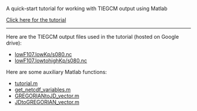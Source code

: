 A quick-start tutorial for working with TIEGCM output using Matlab

[Click here for the tutorial](https://suttonek.github.io/TIEGCM-tutorial/tutorial.html)

---

Here are the TIEGCM output files used in the tutorial (hosted on Google drive):

- [lowF107.lowKp/s080.nc](https://drive.google.com/file/d/12E-bLgUA1Cq6B2N7yFeG9nE3AS3J_FaM/view?usp=sharing)
- [lowF107.lowtohighKp/s080.nc](https://drive.google.com/file/d/1jqJ03NT39TlDvnPE3b0sMiZjJP7qt8q0/view?usp=sharing)

Here are some auxiliary Matlab functions:  

- [tutorial.m](https://suttonek.github.io/TIEGCM-tutorial/tutorial.m)
- [get_netcdf_variables.m](https://suttonek.github.io/TIEGCM-tutorial/get_netcdf_variables.m)
- [GREGORIANtoJD_vector.m](https://suttonek.github.io/TIEGCM-tutorial/GREGORIANtoJD_vector.m)
- [JDtoGREGORIAN_vector.m](https://suttonek.github.io/TIEGCM-tutorial/JDtoGREGORIAN_vector.m)
